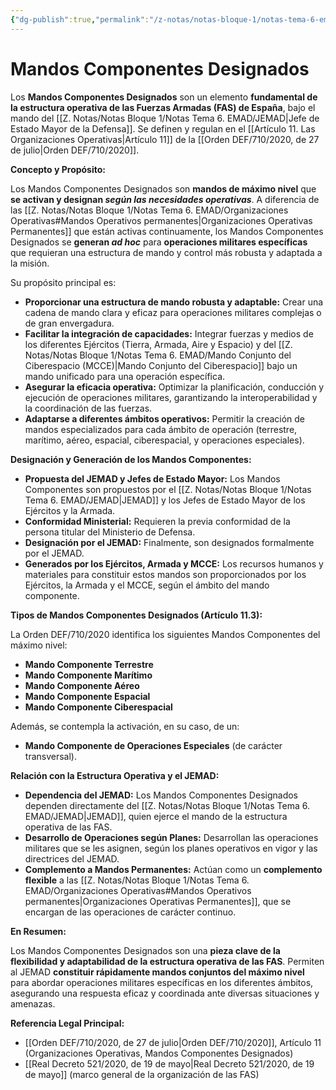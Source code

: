 ```yaml
---
{"dg-publish":true,"permalink":"/z-notas/notas-bloque-1/notas-tema-6-emad/organizaciones-operativas/"}
---
```


# Mandos Componentes Designados

Los **Mandos Componentes Designados** son un elemento **fundamental de la estructura operativa de las Fuerzas Armadas (FAS) de España**, bajo el mando del [[Z. Notas/Notas Bloque 1/Notas Tema 6. EMAD/JEMAD\|Jefe de Estado Mayor de la Defensa]].  Se definen y regulan en el [[Artículo 11. Las Organizaciones Operativas\|Artículo 11]] de la [[Orden DEF/710/2020, de 27 de julio\|Orden DEF/710/2020]].

**Concepto y Propósito:**

Los Mandos Componentes Designados son **mandos de máximo nivel** que **se activan y designan *según las necesidades operativas***.  A diferencia de las [[Z. Notas/Notas Bloque 1/Notas Tema 6. EMAD/Organizaciones Operativas#Mandos Operativos permanentes\|Organizaciones Operativas Permanentes]] que están activas continuamente, los Mandos Componentes Designados se **generan *ad hoc*** para **operaciones militares específicas** que requieran una estructura de mando y control más robusta y adaptada a la misión.

Su propósito principal es:

*   **Proporcionar una estructura de mando robusta y adaptable:**  Crear una cadena de mando clara y eficaz para operaciones militares complejas o de gran envergadura.
*   **Facilitar la integración de capacidades:**  Integrar fuerzas y medios de los diferentes Ejércitos (Tierra, Armada, Aire y Espacio) y del [[Z. Notas/Notas Bloque 1/Notas Tema 6. EMAD/Mando Conjunto del Ciberespacio (MCCE)\|Mando Conjunto del Ciberespacio]] bajo un mando unificado para una operación específica.
*   **Asegurar la eficacia operativa:**  Optimizar la planificación, conducción y ejecución de operaciones militares, garantizando la interoperabilidad y la coordinación de las fuerzas.
*   **Adaptarse a diferentes ámbitos operativos:**  Permitir la creación de mandos especializados para cada ámbito de operación (terrestre, marítimo, aéreo, espacial, ciberespacial, y operaciones especiales).

**Designación y Generación de los Mandos Componentes:**

*   **Propuesta del JEMAD y Jefes de Estado Mayor:**  Los Mandos Componentes son propuestos por el [[Z. Notas/Notas Bloque 1/Notas Tema 6. EMAD/JEMAD\|JEMAD]] y los Jefes de Estado Mayor de los Ejércitos y la Armada.
*   **Conformidad Ministerial:**  Requieren la previa conformidad de la persona titular del Ministerio de Defensa.
*   **Designación por el JEMAD:**  Finalmente, son designados formalmente por el JEMAD.
*   **Generados por los Ejércitos, Armada y MCCE:**  Los recursos humanos y materiales para constituir estos mandos son proporcionados por los Ejércitos, la Armada y el MCCE, según el ámbito del mando componente.

**Tipos de Mandos Componentes Designados (Artículo 11.3):**

La Orden DEF/710/2020 identifica los siguientes Mandos Componentes del máximo nivel:

*   **Mando Componente Terrestre**
*   **Mando Componente Marítimo**
*   **Mando Componente Aéreo**
*   **Mando Componente Espacial**
*   **Mando Componente Ciberespacial**

Además, se contempla la activación, en su caso, de un:

*   **Mando Componente de Operaciones Especiales** (de carácter transversal).

**Relación con la Estructura Operativa y el JEMAD:**

*   **Dependencia del JEMAD:**  Los Mandos Componentes Designados dependen directamente del [[Z. Notas/Notas Bloque 1/Notas Tema 6. EMAD/JEMAD\|JEMAD]], quien ejerce el mando de la estructura operativa de las FAS.
*   **Desarrollo de Operaciones según Planes:**  Desarrollan las operaciones militares que se les asignen, según los planes operativos en vigor y las directrices del JEMAD.
*   **Complemento a Mandos Permanentes:**  Actúan como un **complemento flexible** a las [[Z. Notas/Notas Bloque 1/Notas Tema 6. EMAD/Organizaciones Operativas#Mandos Operativos permanentes\|Organizaciones Operativas Permanentes]], que se encargan de las operaciones de carácter continuo.

**En Resumen:**

Los Mandos Componentes Designados son una **pieza clave de la flexibilidad y adaptabilidad de la estructura operativa de las FAS**.  Permiten al JEMAD **constituir rápidamente mandos conjuntos del máximo nivel** para abordar operaciones militares específicas en los diferentes ámbitos, asegurando una respuesta eficaz y coordinada ante diversas situaciones y amenazas.

**Referencia Legal Principal:**

*   [[Orden DEF/710/2020, de 27 de julio\|Orden DEF/710/2020]], Artículo 11 (Organizaciones Operativas, Mandos Componentes Designados)
*   [[Real Decreto 521/2020, de 19 de mayo\|Real Decreto 521/2020, de 19 de mayo]] (marco general de la organización de las FAS)
